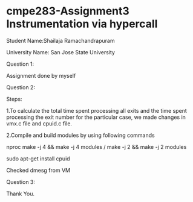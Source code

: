 # cmpe283-Assignment3 Instrumentation via hypercall

Student Name:Shailaja Ramachandrapuram

University Name: San Jose State University

Question 1:

Assignment done by myself

Question 2:

Steps:

1.To calculate the total time spent processing all exits and the time spent processing the exit number for the particular case, we made changes in vmx.c file and cpuid.c file. 

2.Compile and build modules by using following commands

nproc make -j 4 && make -j 4 modules / make -j 2 && make -j 2 modules 

sudo apt-get install cpuid

Checked dmesg from VM


Question 3:

Thank You.
